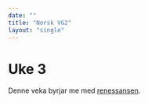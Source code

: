 ```yaml
---
date: ""
title: "Norsk VG2"
layout: "single"
---
```


# Uke 3

Denne veka byrjar me med [renessansen](/norsk/norsk-3.html). 